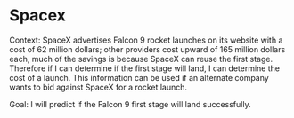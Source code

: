 # Spacex

Context: SpaceX advertises Falcon 9 rocket launches on its website with a cost of 62 million dollars; other providers cost upward of 165 million dollars each, much of the savings is because SpaceX can reuse the first stage. Therefore if I can determine if the first stage will land, I can determine the cost of a launch. This information can be used if an alternate company wants to bid against SpaceX for a rocket launch. 

Goal: I will predict if the Falcon 9 first stage will land successfully.
